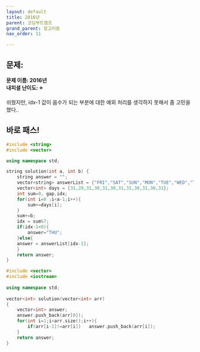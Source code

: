```yaml
---
layout: default
title: 2016년
parent: 코딩부트캠프
grand_parent: 알고리즘
nav_order: 11

---
```


## 문제:   
**문제 이름: 2016년**  
**내피셜 난이도: :star:**  

쉬웠지만, idx-1 값이 음수가 되는 부분에 대한 예외 처리를 생각하지 못해서 좀 고민을 했다..  


## 바로 패스!  
```c++
#include <string>
#include <vector>

using namespace std;

string solution(int a, int b) {
    string answer = "";
    vector<string> answerList = {"FRI","SAT","SUN","MON","TUE","WED","THU"};
    vector<int> days = {31,29,31,30,31,30,31,31,30,31,30,31};
    int sum=0, gap,idx;
    for(int i=0 ;i<a-1;i++){
        sum+=days[i];
    }
    sum+=b;
    idx = sum%7;
    if(idx-1<0){
        answer="THU";
    }else{
    answer = answerList[idx-1];
    }
    return answer;
}
```


```c++
#include <vector>
#include <iostream>
 
using namespace std;
 
vector<int> solution(vector<int> arr) 
{
    vector<int> answer;
    answer.push_back(arr[0]);
    for(int i=1;i<arr.size();i++){
        if(arr[i-1]!=arr[i])   answer.push_back(arr[i]);
    }
    return answer;
}

``` 